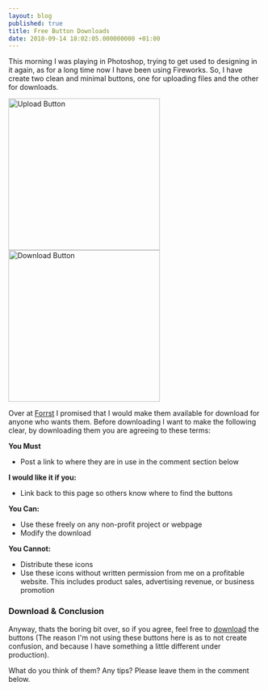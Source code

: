 ```yaml
---
layout: blog
published: true
title: Free Button Downloads
date: 2010-09-14 18:02:05.000000000 +01:00
---
```

This morning I was playing in Photoshop, trying to get used to designing in it again, as for a long time now I have been using Fireworks.  So, I have create two clean and minimal buttons, one for uploading files and the other for downloads.  

<img src="http://danielgroves.net/wp-content/uploads/2010/09/upload.png" alt="Upload Button" title="Upload Button" width="300" height="300" class="size-full wp-image-313" />

<img src="http://danielgroves.net/wp-content/uploads/2010/09/download.png" alt="Download Button" title="Download Button" width="300" height="300" class="size-full wp-image-314" />

Over at [Forrst](http://forrst.com/people/danielgroves/) I promised that I would make them available for download for anyone who wants them.  Before downloading I want to make the following clear, by downloading them you are agreeing to these terms:

<strong>You Must</strong>

- Post a link to where they are in use in the comment section below

<strong>I would like it if you:</strong>

- Link back to this page so others know where to find the buttons

<strong>You Can:</strong>

- Use these freely on any non-profit project or webpage
- Modify the download

<strong>You Cannot:</strong>

- Distribute these icons
- Use these icons without written permission from me on a profitable website.  This includes product sales, advertising revenue, or business promotion

### Download &amp; Conclusion

Anyway, thats the boring bit over, so if you agree, feel free to [download](http://forrst.com/people/danielgroves/) the buttons (The reason I'm not using these buttons here is as to not create confusion, and because I have something a little different under production).

What do you think of them?  Any tips?  Please leave them in the comment below.  
